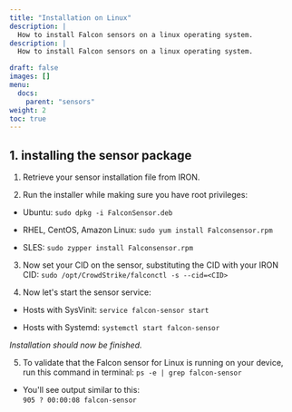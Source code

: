 ```yaml
---
title: "Installation on Linux"
description: |
  How to install Falcon sensors on a linux operating system.
description: |
  How to install Falcon sensors on a linux operating system.

draft: false
images: []
menu:
  docs:
    parent: "sensors"
weight: 2
toc: true
---
```


## 1. installing the sensor package  

1. Retrieve your sensor installation file from IRON.

2. Run the installer while making sure you have root privileges:

* Ubuntu: `sudo dpkg -i FalconSensor.deb`

* RHEL, CentOS, Amazon Linux: `sudo yum install Falconsensor.rpm`
  
* SLES: `sudo zypper install Falconsensor.rpm`
  
3. Now set your CID on the sensor, substituting the CID with your IRON CID: `sudo /opt/CrowdStrike/falconctl -s --cid=<CID>`

4. Now let's start the sensor service:

* Hosts with SysVinit: `service falcon-sensor start`

* Hosts with Systemd: `systemctl start falcon-sensor`

_Installation should now be finished._
  
5. To validate that the Falcon sensor for Linux is running on your device, run this command in terminal:  `ps -e | grep falcon-sensor`

* You'll see output similar to this:  
````905 ? 00:00:08 falcon-sensor````
